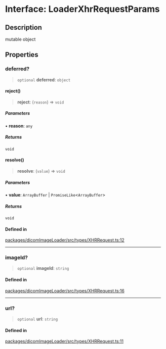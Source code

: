 # Interface: LoaderXhrRequestParams

## Description

mutable object

## Properties

### deferred?

> `optional` **deferred**: `object`

#### reject()

> **reject**: (`reason`) => `void`

##### Parameters

• **reason**: `any`

##### Returns

`void`

#### resolve()

> **resolve**: (`value`) => `void`

##### Parameters

• **value**: `ArrayBuffer` \| `PromiseLike`\<`ArrayBuffer`\>

##### Returns

`void`

#### Defined in

[packages/dicomImageLoader/src/types/XHRRequest.ts:12](https://github.com/cornerstonejs/cornerstone3D/blob/5addf8e516390235f8a3d16ccc818957013f098f/packages/dicomImageLoader/src/types/XHRRequest.ts#L12)

***

### imageId?

> `optional` **imageId**: `string`

#### Defined in

[packages/dicomImageLoader/src/types/XHRRequest.ts:16](https://github.com/cornerstonejs/cornerstone3D/blob/5addf8e516390235f8a3d16ccc818957013f098f/packages/dicomImageLoader/src/types/XHRRequest.ts#L16)

***

### url?

> `optional` **url**: `string`

#### Defined in

[packages/dicomImageLoader/src/types/XHRRequest.ts:11](https://github.com/cornerstonejs/cornerstone3D/blob/5addf8e516390235f8a3d16ccc818957013f098f/packages/dicomImageLoader/src/types/XHRRequest.ts#L11)
